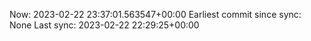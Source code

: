 Now: 2023-02-22 23:37:01.563547+00:00 Earliest commit since sync: None Last sync: 2023-02-22 22:29:25+00:00
